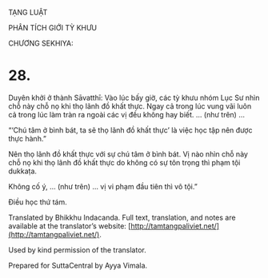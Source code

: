  

TẠNG LUẬT

PHÂN TÍCH GIỚI TỲ KHƯU

CHƯƠNG SEKHIYA:

# 28.

Duyên khởi ở thành Sāvatthī: Vào lúc bấy giờ, các tỳ khưu nhóm Lục Sư nhìn chỗ này chỗ nọ khi thọ lãnh đồ khất thực. Ngay cả trong lúc vung vãi luôn cả trong lúc làm tràn ra ngoài các vị đều không hay biết. … (như trên) …

“‘Chú tâm ở bình bát, ta sẽ thọ lãnh đồ khất thực’ là việc học tập nên được thực hành.”

Nên thọ lãnh đồ khất thực với sự chú tâm ở bình bát. Vị nào nhìn chỗ này chỗ nọ khi thọ lãnh đồ khất thực do không có sự tôn trọng thì phạm tội dukkaṭa.

Không cố ý, … (như trên) … vị vi phạm đầu tiên thì vô tội.”

Điều học thứ tám.

Translated by Bhikkhu Indacanda. Full text, translation, and notes are available at the translator’s website: [http://tamtangpaliviet.net/](http://tamtangpaliviet.net/).

Used by kind permission of the translator.

Prepared for SuttaCentral by Ayya Vimala.